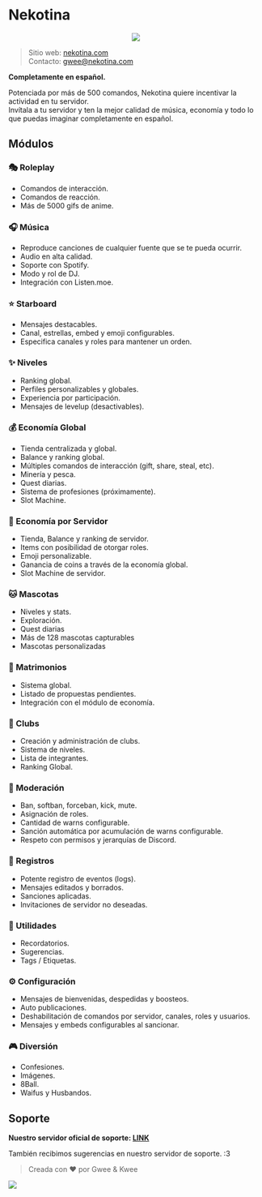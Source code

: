 # Nekotina

<p align="center">
    <img src="https://i.imgur.com/KVxuj8Z.png">
</p>

> Sitio web: [nekotina.com](https://nekotina.com)  
Contacto: gwee@nekotina.com

**Completamente en español.**

Potenciada por más de 500 comandos, Nekotina quiere incentivar la actividad en tu servidor.   
Invítala a tu servidor y ten la mejor calidad de música, economía y todo lo que puedas imaginar completamente en español.

## Módulos

### 🎭 Roleplay
- Comandos de interacción.  
- Comandos de reacción.     
- Más de 5000 gifs de anime.

### 🎧 Música
- Reproduce canciones de cualquier fuente que se te pueda ocurrir.  
- Audio en alta calidad.  
- Soporte con Spotify.  
- Modo y rol de DJ.  
- Integración con Listen.moe.

### ⭐ Starboard
- Mensajes destacables.     
- Canal, estrellas, embed y emoji configurables.  
- Especifica canales y roles para mantener un orden.

### ✨ Niveles
- Ranking global.  
- Perfiles personalizables y globales.  
- Experiencia por participación.  
- Mensajes de levelup (desactivables). 

### 💰 Economía Global
- Tienda centralizada y global.  
- Balance y ranking global.  
- Múltiples comandos de interacción (gift, share, steal, etc).  
- Minería y pesca.  
- Quest diarias.  
- Sistema de profesiones (próximamente).  
- Slot Machine.  

### 💸 Economía por Servidor
- Tienda, Balance y ranking de servidor.  
- Items con posibilidad de otorgar roles.  
- Emoji personalizable.  
- Ganancia de coins a través de la economía global.  
- Slot Machine de servidor.

### 🐱 Mascotas
- Niveles y stats.  
- Exploración.  
- Quest diarias   
- Más de 128 mascotas capturables   
- Mascotas personalizadas

### 💍 Matrimonios
- Sistema global.  
- Listado de propuestas pendientes.  
- Integración con el módulo de economía. 

### 🔶 Clubs
- Creación y administración de clubs.  
- Sistema de niveles.  
- Lista de integrantes.  
- Ranking Global.  

### 🔨 Moderación
- Ban, softban, forceban, kick, mute.   
- Asignación de roles.  
- Cantidad de warns configurable.
- Sanción automática por acumulación de warns configurable.  
- Respeto con permisos y jerarquías de Discord.

### 📖 Registros
- Potente registro de eventos (logs).  
- Mensajes editados y borrados.   
- Sanciones aplicadas.  
- Invitaciones de servidor no deseadas.  

### 📝 Utilidades
- Recordatorios.  
- Sugerencias.  
- Tags / Etiquetas.

### ⚙️ Configuración
- Mensajes de bienvenidas, despedidas y boosteos.   
- Auto publicaciones.  
- Deshabilitación de comandos por servidor, canales, roles y usuarios.    
- Mensajes y embeds configurables al sancionar.  

### 🎮 Diversión
- Confesiones.   
- Imágenes.   
- 8Ball.   
- Waifus y Husbandos.

## Soporte
**Nuestro servidor oficial de soporte: [LINK](https://discordapp.com/invite/nekotina)**

También recibimos sugerencias en nuestro servidor de soporte. :3

> Creada con ❤️ por Gwee & Kwee 

<img src="https://cdn.discordapp.com/attachments/644484615167541261/880624757261881414/nekotina_dango.gif">
